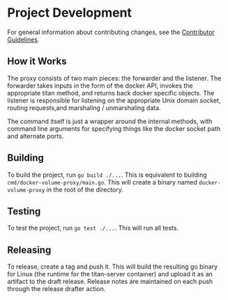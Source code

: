# Project Development

For general information about contributing changes, see the
[Contributor Guidelines](https://github.com/titan-data/.github/blob/master/CONTRIBUTING.md).

## How it Works

The proxy consists of two main pieces: the forwarder and the listener. The forwarder takes inputs in the form of
the docker API, invokes the appropriate titan method, and returns back docker specific objects. The listener is
responsible for listening on the appropriate Unix domain socket, routing requests,and marshaling / unmarshaling
data.

The command itself is just a wrapper around the internal methods, with command line arguments for specifying
things like the docker socket path and alternate ports.

## Building

To build the project, run `go build ./...`. This is equivalent to building `cmd/docker-volume-proxy/main.go`. This
will create a binary named `docker-volume-proxy` in the root of the directory.

## Testing

To test the project, run `go test ./...`. This will run all tests.

## Releasing

To release, create a tag and push it. This will build the resulting go binary for Linux (the runtime for the
titan-server container) and upload it as an artifact to the draft release. Release notes are maintained on each
push through the release drafter action.
